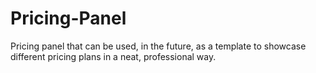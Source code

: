 # Pricing-Panel

Pricing panel that can be used, in the future, as a template to showcase different pricing plans in a neat, professional way.
